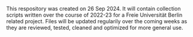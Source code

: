This respository was created on 26 Sep 2024.
It will contain collection scripts written over the course of 2022-23 for a Freie Universität Berlin related project.
Files will be updated regularily over the coming weeks as they are reviewed, tested, cleaned and optimized for more general use.
